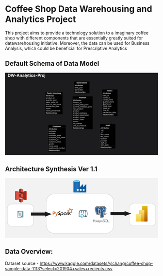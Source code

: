 # Coffee Shop Data Warehousing and Analytics Project
This project aims to provide a technology solution to a imaginary coffee shop with different components that are essentially greatly suited for datawarehousing initiative. Moreover, the data can be used for Business Analysis, which could be beneficial for Prescriptive Analytics

## Default Schema of Data Model
![Default Schema](/Architecture%20and%20Schema/Default-Schema.jpg)

## Architecture Synthesis Ver 1.1
![Solution Architecture](/Architecture%20and%20Schema/Version%201%20Architecture.jpg)

## Data Overview:

Dataset source - https://www.kaggle.com/datasets/ylchang/coffee-shop-sample-data-1113?select=201904+sales+reciepts.csv
